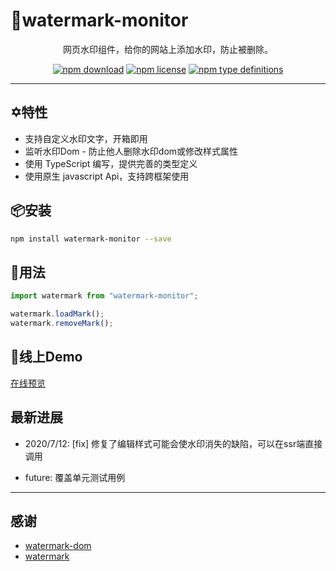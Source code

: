 

# 🌟watermark-monitor


<div align="center">

网页水印组件，给你的网站上添加水印，防止被删除。

[![npm download](https://img.shields.io/npm/dw/watermark-monitor)](https://www.npmjs.com/package/watermark-monitor)
[![npm license](https://img.shields.io/npm/l/watermark-monitor)](https://www.npmjs.com/package/watermark-monitor)
[![npm type definitions](https://img.shields.io/npm/types/badge-maker)](https://www.npmjs.com/package/watermark-monitor)

</div>

---

## ✡️特性

- 支持自定义水印文字，开箱即用
- 监听水印Dom - 防止他人删除水印dom或修改样式属性
- 使用 TypeScript 编写，提供完善的类型定义
- 使用原生 javascript Api，支持跨框架使用

## 📦安装

```bash
npm install watermark-monitor --save
```

## 🔨用法

```js
import watermark from "watermark-monitor";

watermark.loadMark();
watermark.removeMark();
```

##  👀线上Demo

[在线预览](https://dbsds.github.io/watermark-monitor/)


## 最新进展

* 2020/7/12: [fix] 修复了编辑样式可能会使水印消失的缺陷，可以在ssr端直接调用

* future: 覆盖单元测试用例 
---

## 感谢

- [watermark-dom](https://github.com/saucxs/watermark-dom)
- [watermark](https://github.com/pansyjs/watermark)
